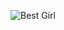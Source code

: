 ![Best Girl](https://cdna.artstation.com/p/assets/images/images/043/487/096/large/hiboartwork-dsqdqd.jpg?1637410965)

